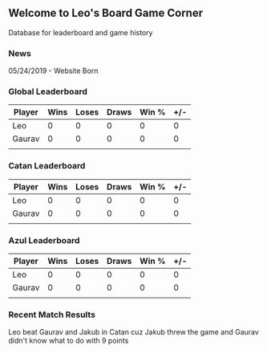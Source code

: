 ## Welcome to Leo's Board Game Corner

Database for leaderboard and game history

### News

05/24/2019 - Website Born

### Global Leaderboard

| Player | Wins | Loses | Draws | Win % | +/- |
|--------|------|-------|-------|-------|-----|
| Leo    | 0    | 0     | 0     | 0     | 0   |
| Gaurav | 0    | 0     | 0     | 0     | 0   |
|        |      |       |       |       |     |

### Catan Leaderboard

| Player | Wins | Loses | Draws | Win % | +/- |
|--------|------|-------|-------|-------|-----|
| Leo    | 0    | 0     | 0     | 0     | 0   |
| Gaurav | 0    | 0     | 0     | 0     | 0   |
|        |      |       |       |       |     |

### Azul Leaderboard

| Player | Wins | Loses | Draws | Win % | +/- |
|--------|------|-------|-------|-------|-----|
| Leo    | 0    | 0     | 0     | 0     | 0   |
| Gaurav | 0    | 0     | 0     | 0     | 0   |
|        |      |       |       |       |     |

### Recent Match Results

Leo beat Gaurav and Jakub in Catan cuz Jakub threw the game and Gaurav didn't know what to do with 9 points
